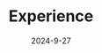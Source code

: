 ---
title: 'Experience'
date: 2024-9-27
type: landing

design:
  spacing: '5rem'

# Note: `username` refers to the user's folder name in `content/authors/`

# Page sections
sections:
  - block: resume-experience
    content:
      username: admin
    design:
      # Hugo date format
      date_format: 'January 2006'
      # Education or Experience section first?
      is_education_first: ture
  - block: resume-skills
    content:
      title: Skills
      username: admin
    design:
      show_skill_percentage: false
---